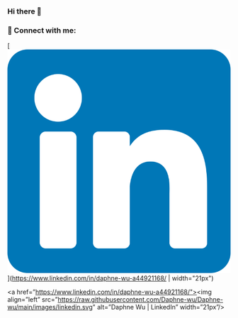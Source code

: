 ### Hi there 👋

<!--
**Daphne-wu/Daphne-wu** is a ✨ _special_ ✨ repository because its `README.md` (this file) appears on your GitHub profile.

Here are some ideas to get you started:

- 🔭 I’m currently working on ...
- 🌱 I’m currently learning ...
- 👯 I’m looking to collaborate on ...
- 🤔 I’m looking for help with ...
- 💬 Ask me about ...
- 📫 How to reach me: ...
- 😄 Pronouns: ...
- ⚡ Fun fact: ...
-->

### 🤝 Connect with me:


[![LinkedIn](https://raw.githubusercontent.com/Daphne-wu/Daphne-wu/main/images/linkedin.svg)](https://www.linkedin.com/in/daphne-wu-a44921168/ | width="21px")



<a href=”https://www.linkedin.com/in/daphne-wu-a44921168/"><img align=”left” src=”https://raw.githubusercontent.com/Daphne-wu/Daphne-wu/main/images/linkedin.svg" alt=”Daphne Wu | LinkedIn” width=”21px”/></a>



